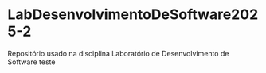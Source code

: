 # LabDesenvolvimentoDeSoftware2025-2
Repositório usado na disciplina Laboratório de Desenvolvimento de Software
teste
